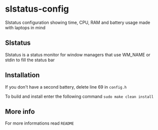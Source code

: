 slstatus-config
==========
Slstatus configuration showing time, CPU, RAM and battery usage made with laptops in mind

## Slstatus
Slstatus is a status monitor for window managers that use WM_NAME or stdin to fill the status bar

## Installation
If you don't have a second battery, delete line 69 in `config.h`

To build and install enter the following command `sudo make clean install`

## More info
For more informations read `README`
